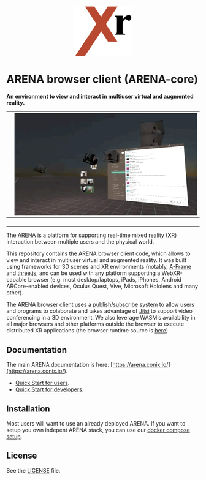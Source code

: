 <p align="center">
<img alt="" src="images/xr-logo.png" width="150px"> 
</p align="center">

# ARENA browser client (ARENA-core) 

**An environment to view and interact in multiuser virtual and augmented reality.**

| <img alt="" src="images/a1.gif">         | <img alt="" src="images/a2.gif">         |
|------------------------------------------|------------------------------------------|
| <img alt="" src="images/a3.gif">         | <img alt="" src="images/a4.gif">         |

The [ARENA](conix.io/arena) is a platform for supporting real-time mixed reality (XR) interaction between multiple users and the physical world. 

This repository contains the ARENA browser client code, which allows to view and interact in multiuser virtual and augmented reality. It was built using frameworks for 3D scenes and XR environments (notably, [A-Frame](https://aframe.io/) and  [three.js](https://threejs.org/), and can be used with any platform supporting a WebXR-capable browser (e.g. most desktop/laptops, iPads, iPhones, Android ARCore-enabled devices, Oculus Quest, Vive, Microsoft Hololens and many other).

The ARENA browser client uses a [publish/subscribe system](https://mqtt.org/) to allow users and programs to colaborate and takes advantage of [Jitsi](https://jitsi.org/) to support video conferencing in a 3D environment. We also leverage WASM‘s availability in all major browsers and other platforms outside the browser to execute distributed XR applications (the browser runtime source is [here](https://github.com/conix-center/arena-runtime-browser)).

## Documentation
The main ARENA documentation is here: [https://arena.conix.io/](https://arena.conix.io/).

- [Quick Start for users](https://arena.conix.io/content/tutorials/).
- [Quick Start for developers](https://arena.conix.io/content/tutorials/dev-guide.html).

## Installation

Most users will want to use an already deployed ARENA. If you want to setup you own indepent ARENA stack, you can use our [docker compose setup](https://github.com/conix-center/arena-services-docker).

## License

See the [LICENSE](LICENSE) file.
